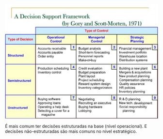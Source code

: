 <img src=".assets/computer decision.jpg">

É mais comum ter decisões estruturadas na base (nível operacional). E decisões não-estruturadas são mais comuns no nível estratégico.